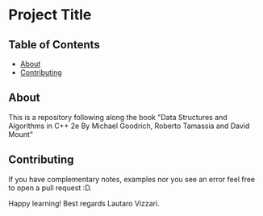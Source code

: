 # Project Title

## Table of Contents

- [About](#about)
- [Contributing](#contributing)

## About <a name = "about"></a>

This is a repository following along the book "Data Structures and Algorithms in C++ 2e By Michael Goodrich, Roberto Tamassia and David Mount"

## Contributing <a name = "contributing"></a>

If you have complementary notes, examples nor you see an error feel free to open a pull request :D.

Happy learning!
Best regards Lautaro Vizzari.
